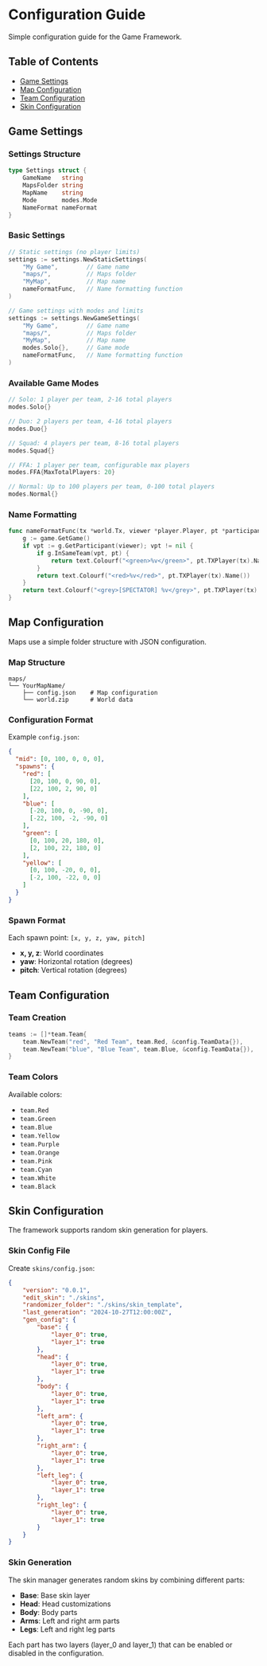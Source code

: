 # Configuration Guide

Simple configuration guide for the Game Framework.

## Table of Contents

- [Game Settings](#game-settings)
- [Map Configuration](#map-configuration)
- [Team Configuration](#team-configuration)
- [Skin Configuration](#skin-configuration)

## Game Settings

### Settings Structure

```go
type Settings struct {
    GameName   string
    MapsFolder string
    MapName    string
    Mode       modes.Mode
    NameFormat nameFormat
}
```

### Basic Settings

```go
// Static settings (no player limits)
settings := settings.NewStaticSettings(
    "My Game",        // Game name
    "maps/",          // Maps folder
    "MyMap",          // Map name
    nameFormatFunc,   // Name formatting function
)

// Game settings with modes and limits
settings := settings.NewGameSettings(
    "My Game",        // Game name
    "maps/",          // Maps folder
    "MyMap",          // Map name
    modes.Solo{},     // Game mode
    nameFormatFunc,   // Name formatting function
)
```

### Available Game Modes

```go
// Solo: 1 player per team, 2-16 total players
modes.Solo{}

// Duo: 2 players per team, 4-16 total players  
modes.Duo{}

// Squad: 4 players per team, 8-16 total players
modes.Squad{}

// FFA: 1 player per team, configurable max players
modes.FFA{MaxTotalPlayers: 20}

// Normal: Up to 100 players per team, 0-100 total players
modes.Normal{}
```

### Name Formatting

```go
func nameFormatFunc(tx *world.Tx, viewer *player.Player, pt *participant.Participant) string {
    g := game.GetGame()
    if vpt := g.GetParticipant(viewer); vpt != nil {
        if g.InSameTeam(vpt, pt) {
            return text.Colourf("<green>%v</green>", pt.TXPlayer(tx).Name())
        }
        return text.Colourf("<red>%v</red>", pt.TXPlayer(tx).Name())
    }
    return text.Colourf("<grey>[SPECTATOR] %v</grey>", pt.TXPlayer(tx).Name())
}
```

## Map Configuration

Maps use a simple folder structure with JSON configuration.

### Map Structure

```
maps/
└── YourMapName/
    ├── config.json    # Map configuration
    └── world.zip      # World data
```

### Configuration Format

Example `config.json`:

```json
{
  "mid": [0, 100, 0, 0, 0],
  "spawns": {
    "red": [
      [20, 100, 0, 90, 0],
      [22, 100, 2, 90, 0]
    ],
    "blue": [
      [-20, 100, 0, -90, 0],
      [-22, 100, -2, -90, 0]
    ],
    "green": [
      [0, 100, 20, 180, 0],
      [2, 100, 22, 180, 0]
    ],
    "yellow": [
      [0, 100, -20, 0, 0],
      [-2, 100, -22, 0, 0]
    ]
  }
}
```

### Spawn Format

Each spawn point: `[x, y, z, yaw, pitch]`

- **x, y, z**: World coordinates
- **yaw**: Horizontal rotation (degrees)
- **pitch**: Vertical rotation (degrees)

## Team Configuration

### Team Creation

```go
teams := []*team.Team{
    team.NewTeam("red", "Red Team", team.Red, &config.TeamData{}),
    team.NewTeam("blue", "Blue Team", team.Blue, &config.TeamData{}),
}
```

### Team Colors

Available colors:
- `team.Red`
- `team.Green` 
- `team.Blue`
- `team.Yellow`
- `team.Purple`
- `team.Orange`
- `team.Pink`
- `team.Cyan`
- `team.White`
- `team.Black`

## Skin Configuration

The framework supports random skin generation for players.

### Skin Config File

Create `skins/config.json`:

```json
{
    "version": "0.0.1",
    "edit_skin": "./skins",
    "randomizer_folder": "./skins/skin_template", 
    "last_generation": "2024-10-27T12:00:00Z",
    "gen_config": {
        "base": {
            "layer_0": true,
            "layer_1": true
        },
        "head": {
            "layer_0": true,
            "layer_1": true
        },
        "body": {
            "layer_0": true,
            "layer_1": true
        },
        "left_arm": {
            "layer_0": true,
            "layer_1": true
        },
        "right_arm": {
            "layer_0": true,
            "layer_1": true
        },
        "left_leg": {
            "layer_0": true,
            "layer_1": true
        },
        "right_leg": {
            "layer_0": true,
            "layer_1": true
        }
    }
}
```

### Skin Generation

The skin manager generates random skins by combining different parts:

- **Base**: Base skin layer
- **Head**: Head customizations
- **Body**: Body parts
- **Arms**: Left and right arm parts
- **Legs**: Left and right leg parts

Each part has two layers (layer_0 and layer_1) that can be enabled or disabled in the configuration.